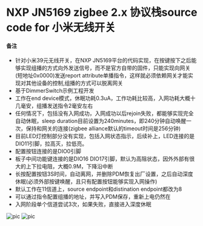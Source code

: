 # NXP JN5169 zigbee 2.x 协议栈source code for 小米无线开关

#### 备注
- 针对小米39元无线开关，在NXP JN5169平台的代码实现，在按键按下之后能够实现组播的方式向外发送信号，而不是官方自带的固件，只能实现向网关(短地址0x0000)发送report attribute单播指令，这样就必须依赖网关才能实现对其他设备的控制,组播的方式可以脱离网关
- 基于DimmerSwitch示例工程开发
- 工作在end device模式，休眠功耗0.3uA，工作功耗比较高，入网功耗大概十几毫安，组播发送指令2毫安左右
- 任何情况下，包括没有入网成功，入网成功以后rejoin失败，都能够实现完全自动休眠，sleep duration目前设置为240minutes，即240分钟自动唤醒一次，保持和网关的连接(zigbee alliance默认的timeout时间是256分钟)
- 目前LED灯控制部分没有实现，包括入网状态指示，后续补上，LED连接的是DIO11引脚，拉高灭，拉低亮。
- 配置按钮连接的是DIO0引脚
- 板子中间功能键连接的是DIO16 DIO17引脚，默认为高阻状态，因外外部有很大的上下拉电阻，大概0.9M，下降沿中断
- 长按配置按钮3S时间，自动离网，并删除PDM恢复出厂设置，之后自动深度休眠(必须外部按键唤醒，且只有配置按钮能够实现入网操作)
- 默认工作在11信道上，source endpoint和distination endpoint都改为8
- 可以通过指令配置组播的地址，并写入PDM保存，重新上电仍然在
- 入网阶段单个信道尝试3次，如果失败，直接进入深度休眠

![pic](https://am.zdmimg.com/201603/10/56e1344deed61.jpg_e600.jpg)
![pic](https://am.zdmimg.com/201609/25/57e74c058d09f.jpg_e600.jpg)
